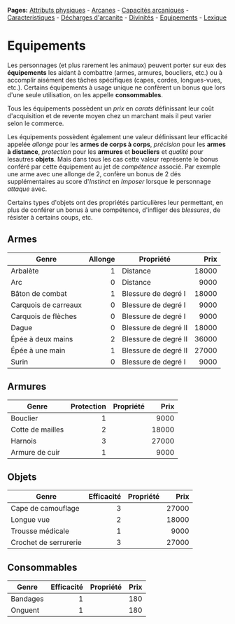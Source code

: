 **Pages:**
[Attributs physiques](../book/attributs.md) -
[Arcanes](../book/arcanes.md) -
[Capacités arcaniques](../book/capacités.md) -
[Caracteristiques](../book/caractéristiques.md) -
[Décharges d'arcanite](../book/décharges.md) -
[Divinités](../book/divinités.md) -
[Equipements](../book/équipements.md) -
[Lexique](../book/lexique.md)
# Equipements

Les personnages (et plus rarement les animaux) peuvent porter sur eux des **équipements** les aidant à combattre (armes, armures, boucliers, etc.) ou à accomplir aisément des tâches spécifiques (capes, cordes, longues-vues, etc.). Certains équipements à usage unique ne confèrent un bonus que lors d&#039;une seule utilisation, on les appelle **consommables**.

Tous les équipements possèdent un _prix_ en _carats_ définissant leur coût d&#039;acquisition et de revente moyen chez un marchant mais il peut varier selon le commerce.

Les équipements possèdent également une valeur définissant leur efficacité appelée _allonge_ pour les **armes de corps à corps**, _précision_ pour les **armes à distance**, _protection_ pour les **armures** et **boucliers** et _qualité_ pour lesautres **objets**. Mais dans tous les cas cette valeur représente le bonus conféré par cette équipement au jet de _compétence_ associé. Par exemple une arme avec une allonge de 2, confère un bonus de 2 dés supplémentaires au score d&#039;_Instinct_ en _Imposer_ lorsque le personnage _attaque_ avec.

Certains types d&#039;objets ont des propriétés particulières leur permettant, en plus de conférer un bonus à une compétence, d&#039;infliger des _blessures_, de résister à certains coups, etc.

## Armes

|Genre|Allonge|Propriété|Prix|
|---|---:|---|---:|
Arbalète|1|Distance|18000
Arc|0|Distance|9000
Bâton de combat|1|Blessure de degré I|18000
Carquois de carreaux|0|Blessure de degré I|9000
Carquois de flèches|0|Blessure de degré I|9000
Dague|0|Blessure de degré II|18000
Épée à deux mains|2|Blessure de degré II|36000
Épée à une main|1|Blessure de degré II|27000
Surin|0|Blessure de degré I|9000

## Armures

|Genre|Protection|Propriété|Prix|
|---|---:|---|---:|
Bouclier|1| |9000
Cotte de mailles|2| |18000
Harnois|3| |27000
Armure de cuir|1| |9000

## Objets

|Genre|Efficacité|Propriété|Prix|
|---|---:|---|---:|
Cape de camouflage|3| |27000
Longue vue|2| |18000
Trousse médicale|1| |9000
Crochet de serrurerie|3| |27000

## Consommables

|Genre|Efficacité|Propriété|Prix|
|---|---:|---|---:|
Bandages|1| |180
Onguent|1| |180

